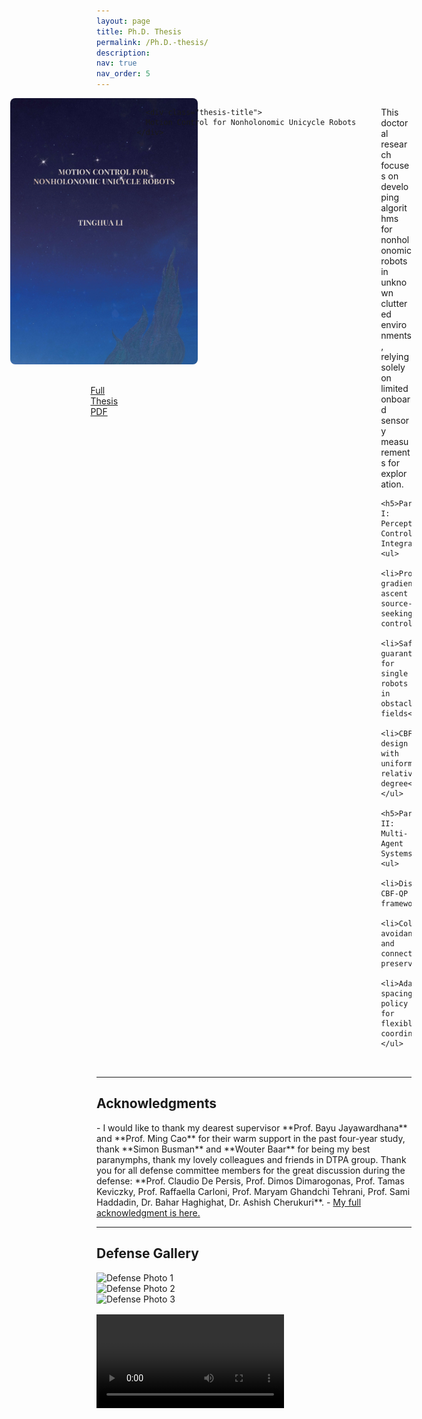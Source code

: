 ```yaml
---
layout: page
title: Ph.D. Thesis
permalink: /Ph.D.-thesis/
description: 
nav: true
nav_order: 5
---
```


<style>
  .thesis-header {
    display: flex;
    gap: 40px;
    align-items: flex-start;
    margin-bottom: 2rem;
  }
  .thesis-left {
    flex: 1;
    min-width: 0;
    display: flex;
    flex-direction: column;
    align-items: center;
  }
  .thesis-image img {
    max-width: 300px;
    height: auto;
    border-radius: 0.5rem;
    margin-bottom: 1rem;
  }
  .thesis-title {
    text-align: center;
    font-size: 1.25rem;
    font-weight: bold;
    margin-bottom: 1.5rem;
  }
  .thesis-text {
    flex: 2;
    min-width: 0;
  }
  @media (max-width: 768px) {
    .thesis-header {
      flex-direction: column;
      gap: 20px;
    }
    .thesis-left {
      align-items: center;
    }
  }
  .gallery-row {
    margin-bottom: 1rem;
  }
</style>

<!-- Thesis Summary Section -->
<div class="thesis-header">
  <div class="thesis-left">
    <div class="thesis-image">
      <img src="/assets/img/cover.jpg" class="img-fluid rounded" alt="Thesis Cover">
    </div>
    <p class="text-center">
      <a href="https://research.rug.nl/en/publications/motion-control-for-nonholonomic-unicycle-robots" class="btn btn-primary">Full Thesis PDF</a>
    </p>
  </div>

      <div class="thesis-title">
      Motion Control for Nonholonomic Unicycle Robots
    </div>
  <div class="thesis-text">
    <p>This doctoral research focuses on developing algorithms for nonholonomic robots in unknown cluttered environments, relying solely on limited onboard sensory measurements for exploration.</p>

    <h5>Part I: Perception-Control Integration</h5>
    <ul>
      <li>Projected gradient-ascent source-seeking control</li>
      <li>Safety guarantees for single robots in obstacle fields</li>
      <li>CBF design with uniform relative degree</li>
    </ul>

    <h5>Part II: Multi-Agent Systems</h5>
    <ul>
      <li>Distributed CBF-QP framework</li>
      <li>Collision avoidance and connectivity preservation</li>
      <li>Adaptive spacing policy for flexible coordination</li>
    </ul>
  </div>
</div>

<hr>

<!-- Acknowledgments Section -->
<h2>Acknowledgments</h2>
- I would like to thank my dearest supervisor **Prof. Bayu Jayawardhana** and **Prof. Ming Cao** for their warm support in the past four-year study, thank  **Simon Busman** and **Wouter Baar** for being my best paranymphs, thank my lovely colleagues and friends in DTPA group. Thank you for all defense committee members for the great discussion during the defense: **Prof. Claudio De Persis, Prof. Dimos Dimarogonas, Prof. Tamas Keviczky, Prof. Raffaella Carloni, Prof. Maryam Ghandchi Tehrani, Prof. Sami Haddadin, Dr. Bahar Haghighat, Dr. Ashish Cherukuri**. 
- <a href="/assets/pdf/acknowledge.pdf"  target = "_blank"> My full acknowledgment is here. </a>

<hr>

<!-- Defense Gallery Section -->
<h2>Defense Gallery</h2>

<div class="row gallery-row">
  <div class="col-sm-4 mb-3">
    <img src="/assets/img/news/phd_1.jpg" class="img-fluid rounded" alt="Defense Photo 1">
  </div>
  <div class="col-sm-4 mb-3">
    <img src="/assets/img/news/phd.jpg" class="img-fluid rounded" alt="Defense Photo 2">
  </div>
  <div class="col-sm-4 mb-3">
    <img src="/assets/img/news/phd_3.jpg" class="img-fluid rounded" alt="Defense Photo 3">
  </div>
</div>

<div class="mt-3">
  <video controls class="img-fluid rounded w-100">
    <source src="/assets/video/defence.mp4" type="video/mp4">
    Your browser does not support the video tag.
  </video>
</div>